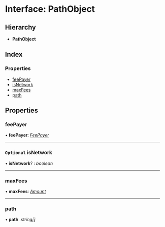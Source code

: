 # Interface: PathObject

## Hierarchy

- **PathObject**

## Index

### Properties

- [feePayer](_typings_.pathobject.md#feepayer)
- [isNetwork](_typings_.pathobject.md#optional-isnetwork)
- [maxFees](_typings_.pathobject.md#maxfees)
- [path](_typings_.pathobject.md#path)

## Properties

### feePayer

• **feePayer**: _[FeePayer](../enums/_typings_.feepayer.md)_

---

### `Optional` isNetwork

• **isNetwork**? : _boolean_

---

### maxFees

• **maxFees**: _[Amount](_typings_.amount.md)_

---

### path

• **path**: _string[]_
